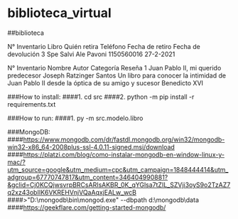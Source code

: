 # biblioteca_virtual
##biblioteca

N° Inventario	Libro	    Quién retira	Teléfono	Fecha de retiro	Fecha de devolución
3	            Spe Salvi	Ale Pavoni	    1150560016	27-2-2021	

N° Inventario	Nombre	                                Autor	            Categoría	Reseña
1	            Juan Pablo II, mi querido predecesor	Joseph Ratzinger	Santos	    Un libro para conocer la intimidad de Juan Pablo II desde la óptica de su amigo y sucesor Benedicto XVI

###How to install:
####1. cd src
####2. python -m pip install -r requirements.txt

###How to run:
####1. py -m src.modelo.libro

###MongoDB:
####https://www.mongodb.com/dr/fastdl.mongodb.org/win32/mongodb-win32-x86_64-2008plus-ssl-4.0.11-signed.msi/download
####https://platzi.com/blog/como-instalar-mongodb-en-window-linux-y-mac/?utm_source=google&utm_medium=cpc&utm_campaign=1848444414&utm_adgroup=67770747817&utm_content=346404990881?&gclid=Cj0KCQjwsvrpBRCsARIsAKBR_0K_qYGlsa7tZIL_SZVji3oyS9o2TzAZ7q2xz43obIIK6VKREHVnjVQaAqxjEALw_wcB
####>"D:\mongodb\bin\mongod.exe" --dbpath d:\mongodb\data
####https://geekflare.com/getting-started-mongodb/
